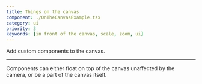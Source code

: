 ```yaml
---
title: Things on the canvas
component: ./OnTheCanvasExample.tsx
category: ui
priority: 3
keywords: [in front of the canvas, scale, zoom, ui]
---
```


Add custom components to the canvas.

---

Components can either float on top of the canvas unaffected by the camera, or be a part of the canvas itself.
